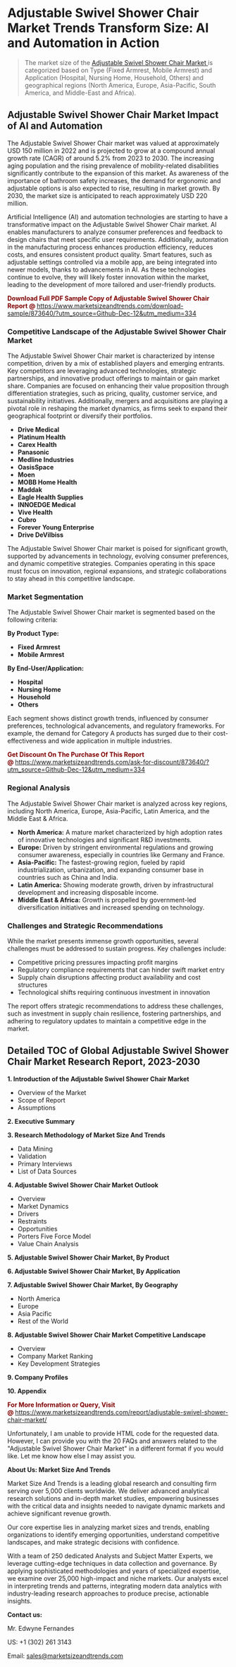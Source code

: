 <H1>Adjustable Swivel Shower Chair Market Trends Transform Size: AI and Automation in Action</H1><blockquote><p>The market size of the <a href="https://www.marketsizeandtrends.com/download-sample/873640/?utm_source=Github-Dec-12&amp;utm_medium=334" target="_blank">Adjustable Swivel Shower Chair Market </a>is categorized based on Type (Fixed Armrest, Mobile Armrest) and Application (Hospital, Nursing Home, Household, Others) and geographical regions (North America, Europe, Asia-Pacific, South America, and Middle-East and Africa).</p></blockquote><p><h2>Adjustable Swivel Shower Chair Market Impact of AI and Automation</h2><p>The Adjustable Swivel Shower Chair market was valued at approximately USD 150 million in 2022 and is projected to grow at a compound annual growth rate (CAGR) of around 5.2% from 2023 to 2030. The increasing aging population and the rising prevalence of mobility-related disabilities significantly contribute to the expansion of this market. As awareness of the importance of bathroom safety increases, the demand for ergonomic and adjustable options is also expected to rise, resulting in market growth. By 2030, the market size is anticipated to reach approximately USD 220 million.</p><p>Artificial Intelligence (AI) and automation technologies are starting to have a transformative impact on the Adjustable Swivel Shower Chair market. AI enables manufacturers to analyze consumer preferences and feedback to design chairs that meet specific user requirements. Additionally, automation in the manufacturing process enhances production efficiency, reduces costs, and ensures consistent product quality. Smart features, such as adjustable settings controlled via a mobile app, are being integrated into newer models, thanks to advancements in AI. As these technologies continue to evolve, they will likely foster innovation within the market, leading to the development of more tailored and user-friendly products.</p></p><p><strong><span style="color: #800000;">Download Full PDF Sample Copy of Adjustable Swivel Shower Chair Report @</span>&nbsp;</strong><a href="https://www.marketsizeandtrends.com/download-sample/873640/?utm_source=Github-Dec-12&amp;utm_medium=334">https://www.marketsizeandtrends.com/download-sample/873640/?utm_source=Github-Dec-12&amp;utm_medium=334</a></p><h3>Competitive Landscape of the Adjustable Swivel Shower Chair Market</h3><p>The Adjustable Swivel Shower Chair market is characterized by intense competition, driven by a mix of established players and emerging entrants. Key competitors are leveraging advanced technologies, strategic partnerships, and innovative product offerings to maintain or gain market share. Companies are focused on enhancing their value proposition through differentiation strategies, such as pricing, quality, customer service, and sustainability initiatives. Additionally, mergers and acquisitions are playing a pivotal role in reshaping the market dynamics, as firms seek to expand their geographical footprint or diversify their portfolios.</p><p><strong><p><ul><li>Drive Medical </li><li> Platinum Health </li><li> Carex Health </li><li> Panasonic </li><li> Medline Industries </li><li> OasisSpace </li><li> Moen </li><li> MOBB Home Health </li><li> Maddak </li><li> Eagle Health Supplies </li><li> INNOEDGE Medical </li><li> Vive Health </li><li> Cubro </li><li> Forever Young Enterprise </li><li> Drive DeVilbiss</p></li></ul></p></strong></p><p>The Adjustable Swivel Shower Chair market is poised for significant growth, supported by advancements in technology, evolving consumer preferences, and dynamic competitive strategies. Companies operating in this space must focus on innovation, regional expansions, and strategic collaborations to stay ahead in this competitive landscape.</p><h3>Market Segmentation</h3><p>The Adjustable Swivel Shower Chair market is segmented based on the following criteria:</p><p><strong>By Product Type:</strong></p><p><strong><p><ul><li>Fixed Armrest </li><li> Mobile Armrest</p></li></ul></p></strong></p><p><strong>By End-User/Application:</strong></p><p><strong><p><ul><li>Hospital </li><li> Nursing Home </li><li> Household </li><li> Others</p></li></ul></p></strong></p><p>Each segment shows distinct growth trends, influenced by consumer preferences, technological advancements, and regulatory frameworks. For example, the demand for Category A products has surged due to their cost-effectiveness and wide application in multiple industries.</p><p><strong><span style="color: #800000;">Get Discount On The Purchase Of This Report @&nbsp;</span></strong><a href="https://www.marketsizeandtrends.com/ask-for-discount/873640/?utm_source=Github-Dec-12&amp;utm_medium=334">https://www.marketsizeandtrends.com/ask-for-discount/873640/?utm_source=Github-Dec-12&amp;utm_medium=334</a></p><h3>Regional Analysis</h3><p>The Adjustable Swivel Shower Chair market is analyzed across key regions, including North America, Europe, Asia-Pacific, Latin America, and the Middle East &amp; Africa.</p><ul><li><strong>North America:</strong> A mature market characterized by high adoption rates of innovative technologies and significant R&amp;D investments.</li><li><strong>Europe:</strong> Driven by stringent environmental regulations and growing consumer awareness, especially in countries like Germany and France.</li><li><strong>Asia-Pacific:</strong> The fastest-growing region, fueled by rapid industrialization, urbanization, and expanding consumer base in countries such as China and India.</li><li><strong>Latin America:</strong> Showing moderate growth, driven by infrastructural development and increasing disposable income.</li><li><strong>Middle East &amp; Africa:</strong> Growth is propelled by government-led diversification initiatives and increased spending on technology.</li></ul><h3>Challenges and Strategic Recommendations</h3><p>While the market presents immense growth opportunities, several challenges must be addressed to sustain progress. Key challenges include:</p><ul><li>Competitive pricing pressures impacting profit margins</li><li>Regulatory compliance requirements that can hinder swift market entry</li><li>Supply chain disruptions affecting product availability and cost structures</li><li>Technological shifts requiring continuous investment in innovation</li></ul><p>The report offers strategic recommendations to address these challenges, such as investment in supply chain resilience, fostering partnerships, and adhering to regulatory updates to maintain a competitive edge in the market.</p><h2>Detailed TOC of Global Adjustable Swivel Shower Chair Market Research Report, 2023-2030</h2><p><strong>1. Introduction of the Adjustable Swivel Shower Chair Market</strong></p><ul><li>Overview of the Market</li><li>Scope of Report</li><li>Assumptions&nbsp;</li></ul><p><strong>2. Executive Summary</strong></p><p><strong>3. Research Methodology of <strong>Market Size And Trends</strong></strong></p><ul><li>Data Mining</li><li>Validation</li><li>Primary Interviews</li><li>List of Data Sources&nbsp;</li></ul><p><strong>4. Adjustable Swivel Shower Chair Market Outlook</strong></p><ul><li>Overview</li><li>Market Dynamics</li><li>Drivers</li><li>Restraints</li><li>Opportunities</li><li>Porters Five Force Model</li><li>Value Chain Analysis&nbsp;</li></ul><p><strong>5. Adjustable Swivel Shower Chair Market, By Product</strong></p><p><strong>6. Adjustable Swivel Shower Chair Market, By Application</strong></p><p><strong>7. Adjustable Swivel Shower Chair Market, By Geography</strong></p><ul><li>North America</li><li>Europe</li><li>Asia Pacific</li><li>Rest of the World&nbsp;</li></ul><p><strong>8. Adjustable Swivel Shower Chair Market Competitive Landscape</strong></p><ul><li>Overview</li><li>Company Market Ranking</li><li>Key Development Strategies&nbsp;</li></ul><p><strong>9. Company Profiles</strong></p><p><strong>10. Appendix</strong></p><p><strong><span style="color: #800000;">For More Information or Query, Visit @&nbsp;</span></strong><a href="https://www.marketsizeandtrends.com/report/adjustable-swivel-shower-chair-market/">https://www.marketsizeandtrends.com/report/adjustable-swivel-shower-chair-market/</a></p><p>Unfortunately, I am unable to provide HTML code for the requested data. However, I can provide you with the 20 FAQs and answers related to the "Adjustable Swivel Shower Chair Market" in a different format if you would like. Let me know how else I may assist you.</p><p><strong>About Us:&nbsp;Market Size And Trends</strong></p><p>Market Size And Trends&nbsp;is a leading global research and consulting firm serving over 5,000 clients worldwide. We deliver advanced analytical research solutions and in-depth market studies, empowering businesses with the critical data and insights needed to navigate dynamic markets and achieve significant revenue growth.</p><p>Our core expertise lies in analyzing market sizes and trends, enabling organizations to identify emerging opportunities, understand competitive landscapes, and make strategic decisions with confidence.</p><p>With a team of 250 dedicated Analysts and Subject Matter Experts, we leverage cutting-edge techniques in data collection and governance. By applying sophisticated methodologies and years of specialized expertise, we examine over 25,000 high-impact and niche markets. Our analysts excel in interpreting trends and patterns, integrating modern data analytics with industry-leading research approaches to produce precise, actionable insights.</p><p><strong>Contact us:</strong></p><p>Mr. Edwyne Fernandes</p><p>US: +1 (302) 261 3143</p><p>Email: <a href="mailto:sales@marketsizeandtrends.com">sales@marketsizeandtrends.com</a>&nbsp;</p>
